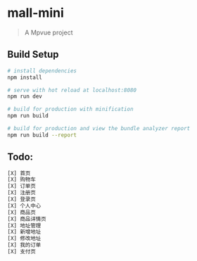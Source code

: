 # mall-mini

> A Mpvue project

## Build Setup

``` bash
# install dependencies
npm install

# serve with hot reload at localhost:8080
npm run dev

# build for production with minification
npm run build

# build for production and view the bundle analyzer report
npm run build --report
```
## Todo: 
``` bash
[X] 首页
[X] 购物车
[X] 订单页
[X] 注册页
[X] 登录页
[X] 个人中心
[X] 商品页
[X] 商品详情页
[X] 地址管理
[X] 新增地址
[X] 修改地址
[X] 我的订单
[X] 支付页
```